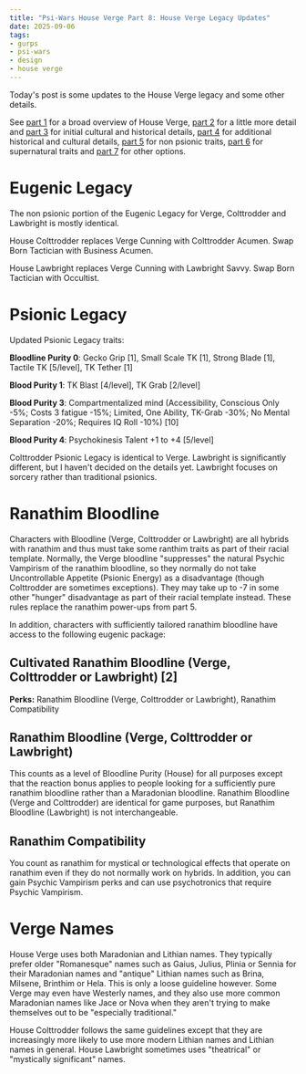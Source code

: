 ```yaml
---
title: "Psi-Wars House Verge Part 8: House Verge Legacy Updates"
date: 2025-09-06
tags:
- gurps
- psi-wars
- design
- house verge
---
```


Today's post is some updates to the House Verge legacy and some other details.

See [part 1](https://calmquist.github.io/2023/09/23/house-verge-1.html) for a broad overview of House Verge, [part 2](https://calmquist.github.io/2023/09/30/house-verge-2.html) for a little more detail and [part 3](https://calmquist.github.io/2023/11/11/house-verge-3.html) for initial cultural and historical details, [part 4](https://calmquist.github.io/2024/01/27/house-verge-4.html) for additional historical and cultural details, [part 5](https://calmquist.github.io/2024/04/13/house-verge-5.html) for non psionic traits, [part 6](https://calmquist.github.io/2024/05/13/house-verge-6.html) for supernatural traits and [part 7](https://calmquist.github.io/2024/07/15/house-verge-7.html) for other options.

# Eugenic Legacy
The non psionic portion of the Eugenic Legacy for Verge, Colttrodder and Lawbright is mostly identical. 

House Colttrodder replaces Verge Cunning with Colttrodder Acumen. Swap Born Tactician with Business Acumen.

House Lawbright replaces Verge Cunning with Lawbright Savvy. Swap Born Tactician with Occultist.

# Psionic Legacy
Updated Psionic Legacy traits:

**Bloodline Purity 0**: Gecko Grip [1], Small Scale TK [1], Strong Blade [1], Tactile TK [5/level], TK Tether [1]

**Blood Purity 1**: TK Blast [4/level], TK Grab [2/level]

**Blood Purity 3**: Compartmentalized mind (Accessibility, Conscious Only -5%; Costs 3 fatigue -15%; Limited, One Ability, TK-Grab -30%; No Mental Separation -20%; Requires IQ Roll -10%) [10]

**Blood Purity 4**: Psychokinesis Talent +1 to +4 [5/level]

Colttrodder Psionic Legacy is identical to Verge. Lawbright is significantly different, but I haven't decided on the details yet. Lawbright focuses on sorcery rather than traditional psionics.

# Ranathim Bloodline
Characters with Bloodline (Verge, Colttrodder or Lawbright) are all hybrids with ranathim and thus must take some ranthim traits as part of their racial template. Normally, the Verge bloodline "suppresses" the natural Psychic Vampirism of the ranathim bloodline, so they normally do not take Uncontrollable Appetite (Psionic Energy) as a disadvantage (though Colttrodder are sometimes exceptions). They may take up to -7 in some other "hunger" disadvantage as part of their racial template instead. These rules replace the ranathim power-ups from part 5.

In addition, characters with sufficiently tailored ranathim bloodline have access to the following eugenic package:

## Cultivated Ranathim Bloodline (Verge, Colttrodder or Lawbright) [2]
**Perks:** Ranathim Bloodline (Verge, Colttrodder or Lawbright), Ranathim Compatibility

## Ranathim Bloodline (Verge, Colttrodder or Lawbright)
This counts as a level of Bloodline Purity (House) for all purposes except that the reaction bonus applies to people looking for a sufficiently pure ranathim bloodline rather than a Maradonian bloodline. Ranathim Bloodline (Verge and Colttrodder) are identical for game purposes, but Ranathim Bloodline (Lawbright) is not interchangeable.

## Ranathim Compatibility
You count as ranathim for mystical or technological effects that operate on ranathim even if they do not normally work on hybrids. In addition, you can gain Psychic Vampirism perks and can use psychotronics that require Psychic Vampirism.

# Verge Names
House Verge uses both Maradonian and Lithian names. They typically prefer older "Romanesque" names such as Gaius, Julius, Plinia or Sennia for their Maradonian names and "antique" Lithian names such as Brina, Milsene, Brinthim or Hela. This is only a loose guideline however. Some Verge may even have Westerly names, and they also use more common Maradonian names like Jace or Nova when they aren't trying to make themselves out to be "especially traditional."

House Colttrodder follows the same guidelines except that they are increasingly more likely to use more modern Lithian names and Lithian names in general. House Lawbright sometimes uses "theatrical" or "mystically significant" names.
